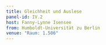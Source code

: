 ```yaml
---
title: Gleichheit und Auslese
panel-id: IV.2
host: Fanny-Lynne Isensee
from: Humboldt-Universität zu Berlin
venue: "Raum: 1.506"
---
```


